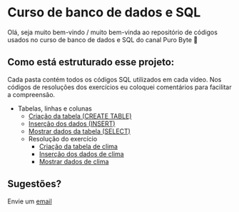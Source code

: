 # Curso de banco de dados e SQL
Olá, seja muito bem-vindo / muito bem-vinda ao repositório de códigos usados no curso de banco de dados e SQL do canal Puro Byte 🎉

## Como está estruturado esse projeto:
Cada pasta contém todos os códigos SQL utilizados em cada vídeo.
Nos códigos de resoluções dos exercícios eu coloquei comentários para facilitar a compreensão.
- Tabelas, linhas e colunas
    - [Criação da tabela (CREATE TABLE)](./aula_01_tabelas_linhas_cols/01_criar_tabela.sql)
    - [Inserção dos dados (INSERT)](./aula_01_tabelas_linhas_cols/01_criar_tabela.sql)
    - [Mostrar dados da tabela (SELECT)](./aula_01_tabelas_linhas_cols/03_selecionar_dados.sql)
    - Resolução do exercício
        - [Criação da tabela de clima](./aula_01_tabelas_linhas_cols/solucao_exercicio/01_criar_tabela_clima.sql)
        - [Inserção dos dados de clima](./aula_01_tabelas_linhas_cols/solucao_exercicio/02_inserir_dados_clima.sql)
        - [Mostrar dados de clima](./aula_01_tabelas_linhas_cols/solucao_exercicio/03_selecionar_dados_clima.sql)

## Sugestões?
Envie um [email](mailto:canalpurobyte@gmail.com)